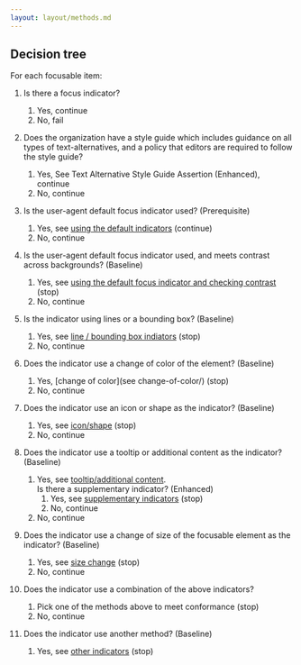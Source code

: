 ```yaml
---
layout: layout/methods.md
---
```


## Decision tree

For each focusable item:

<div class="nested">

1. Is there a focus indicator?
    1. Yes, continue
    2. No, fail

2. Does the organization have a style guide which includes guidance on all types of text-alternatives, and a policy that editors are required to follow the style guide?
    1. Yes, See Text Alternative Style Guide Assertion  (Enhanced), continue
    2. No, continue

3. Is the user-agent default focus indicator used? (Prerequisite)
    1. Yes, see [using the default indicators](default-focus-indicator/) (continue)
    2. No, continue

4. Is the user-agent default focus indicator used, and meets contrast across backgrounds? (Baseline)
    1. Yes, see [using the default focus indicator and checking contrast](default-focus-indicator-check-contrast/) (stop)
    2. No, continue

5. Is the indicator using lines or a bounding box? (Baseline)
    1. Yes, see [line / bounding box indiators](line-box-indicators) (stop)
    2. No, continue

6. Does the indicator use a change of color of the element? (Baseline)
    1. Yes, [change of color](see change-of-color/) (stop)
    2. No, continue

7. Does the indicator use an icon or shape as the indicator? (Baseline)
    1. Yes, see [icon/shape](icon-shape/) (stop)
    2. No, continue

8. Does the indicator use a tooltip or additional content as the indicator? (Baseline)
    1. Yes, see [tooltip/additional content](tooltip-additional-content/).<br>
        Is there a supplementary indicator? (Enhanced)
        1. Yes, see [supplementary indicators](supplementary-indicators/) (stop)
        2. No, continue
    2. No, continue

9. Does the indicator use a change of size of the focusable element as the indicator? (Baseline)
    1. Yes, see [size change](size-change/) (stop)
    2. No, continue

10. Does the indicator use a combination of the above indicators?
    1. Pick one of the methods above to meet conformance (stop)
    2. No, continue

11. Does the indicator use another method? (Baseline)
    1. Yes, see [other indicators](other-indicators/) (stop)

</div>